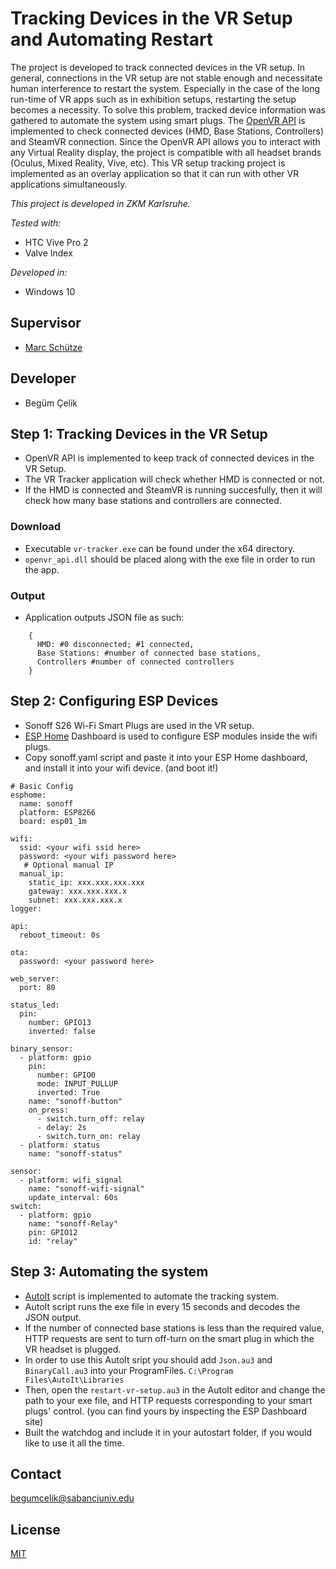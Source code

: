 # Tracking Devices in the VR Setup and Automating Restart

The project is developed to track connected devices in the VR setup. In general, connections in the VR setup are not stable enough and necessitate human interference to restart the system. Especially in the case of the long run-time of VR apps such as in exhibition setups, restarting the setup becomes a necessity. To solve this problem, tracked device information was gathered to automate the system using smart plugs. The [OpenVR API](https://github.com/ValveSoftware/openvr/wiki/API-Documentation) is implemented to check connected devices (HMD, Base Stations, Controllers) and SteamVR connection. Since the OpenVR API allows you to interact with any Virtual Reality display, the project is compatible with all headset brands (Oculus, Mixed Reality, Vive, etc). This VR setup tracking project is implemented as an overlay application so that it can run with other VR applications simultaneously. 

_This project is developed in ZKM Karlsruhe._

*Tested with:*
- HTC Vive Pro 2
- Valve Index

*Developed in:*
- Windows 10

##  Supervisor
- [Marc Schütze](https://github.com/scharc)

##  Developer
- Begüm Çelik

## Step 1: Tracking Devices in the VR Setup
- OpenVR API is implemented to keep track of connected devices in the VR Setup.
- The VR Tracker application will check whether HMD is connected or not. 
- If the HMD is connected and SteamVR is running succesfully, then it will check how many base stations and controllers are connected.

### Download
- Executable `vr-tracker.exe` can be found under the x64 directory.
- `openvr_api.dll` should be placed along with the exe file in order to run the app.

### Output
- Application outputs JSON file as such: <br />
```
    { 
      HMD: #0 disconnected; #1 connected, 
      Base Stations: #number of connected base stations, 
      Controllers #number of connected controllers 
    } 
```

## Step 2: Configuring ESP Devices
- Sonoff S26 Wi-Fi Smart Plugs are used in the VR setup.
- [ESP Home](https://esphome.io/index.html) Dashboard is used to configure ESP modules inside the wifi plugs.
- Copy sonoff.yaml script and paste it into your ESP Home dashboard, and install it into your wifi device. (and boot it!)
```
# Basic Config
esphome:
  name: sonoff
  platform: ESP8266
  board: esp01_1m

wifi:
  ssid: <your wifi ssid here>
  password: <your wifi password here>
   # Optional manual IP
  manual_ip:
    static_ip: xxx.xxx.xxx.xxx
    gateway: xxx.xxx.xxx.x
    subnet: xxx.xxx.xxx.x
logger:

api:
  reboot_timeout: 0s

ota:
  password: <your password here>
  
web_server:
  port: 80
  
status_led:
  pin:
    number: GPIO13
    inverted: false
    
binary_sensor:
  - platform: gpio
    pin:
      number: GPIO0
      mode: INPUT_PULLUP
      inverted: True
    name: "sonoff-button"
    on_press:
      - switch.turn_off: relay
      - delay: 2s
      - switch.turn_on: relay
  - platform: status
    name: "sonoff-status"

sensor:
  - platform: wifi_signal
    name: "sonoff-wifi-signal"
    update_interval: 60s
switch:
  - platform: gpio
    name: "sonoff-Relay"
    pin: GPIO12
    id: "relay"
```

## Step 3: Automating the system
- [AutoIt](https://www.autoitscript.com/site/) script is implemented to automate the tracking system.
- AutoIt script runs the exe file in every 15 seconds and decodes the JSON output. 
- If the number of connected base stations is less than the required value, HTTP requests are sent to turn off-turn on the smart plug in which the VR headset is plugged.
- In order to use this AutoIt sript you should add `Json.au3` and `BinaryCall.au3` into your ProgramFiles. `C:\Program Files\AutoIt\Libraries`
- Then, open the `restart-vr-setup.au3` in the AutoIt editor and change the path to your exe file, and HTTP requests corresponding to your smart plugs' control. (you can find yours by inspecting the ESP Dashboard site)
- Built the watchdog and include it in your autostart folder, if you would like to use it all the time. 

## Contact
begumcelik@sabanciuniv.edu

## License 
[MIT](https://github.com/begumcelik/tracking-devices-vr-setup/blob/main/LICENSE)

